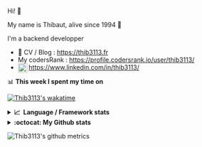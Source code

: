 Hi! 👋

My name is Thibaut, alive since 1994 🍷

I'm a backend developper

-   📝 CV / Blog : https://thib3113.fr
-   My codersRank : https://profile.codersrank.io/user/thib3113/
-   <a href="https://www.linkedin.com/in/thib3113/"><img align="left" alt="Thib3113's Linkedin" width="21px" src="https://img.icons8.com/color/48/linkedin.png" /></a> https://www.linkedin.com/in/thib3113/

📊 **This week I spent my time on**

[![Thib3113's wakatime](https://github-readme-stats.vercel.app/api/wakatime?username=thib3113&layout=default&theme=dracula&langs_count=6&hide_title=true&hide_border=true)](https://wakatime.com/@thib3113)

<details>
  <summary><b>📈&nbsp;&nbsp;Language&nbsp;/&nbsp;Framework stats</b></summary>
  <br/>  
  <a href='https://profile.codersrank.io/user/thib3113/'>
  <img src='http://cr-skills-chart-widget.azurewebsites.net/api/api?username=thib3113&padding=30&skills=php,batchfile,javascript,less,mysql,reactjs,scss,shell,typescript,vue'>
  </a>
</details>

<details>
  <summary><b>:octocat: My Github stats</b></summary>
  <br/>  
  
  <img src="https://github-readme-stats.vercel.app/api?username=thib3113&theme=dracula&show_icons=true&" alt="Thib3113's GitHub stats" />

<!--START_SECTION:activity-->

1. 💪 Opened PR [#670](https://github.com/thib3113/unifi-client/pull/670) in [thib3113/unifi-client](https://github.com/thib3113/unifi-client)
2. 🗣 Commented on [#202](https://github.com/Art-of-WiFi/UniFi-API-client/issues/202#issuecomment-1803690243) in [Art-of-WiFi/UniFi-API-client](https://github.com/Art-of-WiFi/UniFi-API-client)
3. 🗣 Commented on [#223](https://github.com/jens-maus/node-unifi/issues/223#issuecomment-1803680894) in [jens-maus/node-unifi](https://github.com/jens-maus/node-unifi)
4. 🗣 Commented on [#202](https://github.com/Art-of-WiFi/UniFi-API-client/issues/202#issuecomment-1803669407) in [Art-of-WiFi/UniFi-API-client](https://github.com/Art-of-WiFi/UniFi-API-client)
5. 🗣 Commented on [#223](https://github.com/jens-maus/node-unifi/issues/223#issuecomment-1803664410) in [jens-maus/node-unifi](https://github.com/jens-maus/node-unifi)
 <!--END_SECTION:activity-->

</details>

![Thib3113's github metrics](https://gist.githubusercontent.com/thib3113/83a96e16f8bca103f1b0e376186c66ec/raw/github-metrics.svg)
